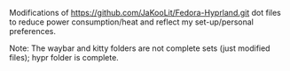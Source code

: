 Modifications of https://github.com/JaKooLit/Fedora-Hyprland.git dot files to reduce power consumption/heat and reflect my set-up/personal preferences.

Note: The waybar and kitty folders are not complete sets (just modified files); hypr folder is complete.
